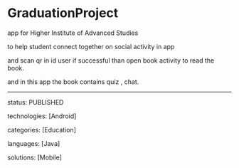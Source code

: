 # GraduationProject
app for Higher Institute of Advanced Studies 

to help student connect together on social activity in app

and scan qr in id user if successful than open book activity to read the book.

and in this app the book contains quiz , chat.

---
status:       PUBLISHED 

technologies: [Android] 

categories:   [Education] 

languages:    [Java] 

solutions:    [Mobile] 

 

 
